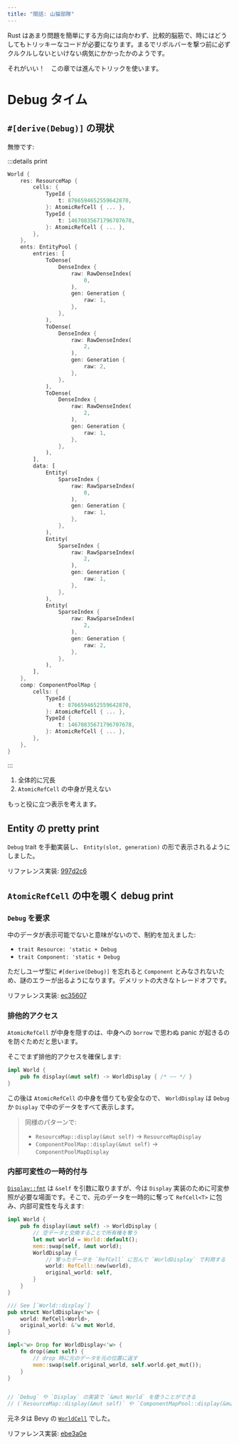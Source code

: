 ```yaml
---
title: "間話: 山猫部隊"
---
```


Rust はあまり問題を簡単にする方向には向かわず、比較的脳筋で、時にはどうしてもトリッキーなコードが必要になります。まるでリボルバーを撃つ前に必ずクルクルしないといけない病気にかかったかのようです。

それがいい！　この章では進んでトリックを使います。

# Debug タイム

## `#[derive(Debug)]` の現状

無惨です:

:::details print
```rust
World {
    res: ResourceMap {
        cells: {
            TypeId {
                t: 8766594652559642870,
            }: AtomicRefCell { ... },
            TypeId {
                t: 14670835671796707678,
            }: AtomicRefCell { ... },
        },
    },
    ents: EntityPool {
        entries: [
            ToDense(
                DenseIndex {
                    raw: RawDenseIndex(
                        0,
                    ),
                    gen: Generation {
                        raw: 1,
                    },
                },
            ),
            ToDense(
                DenseIndex {
                    raw: RawDenseIndex(
                        2,
                    ),
                    gen: Generation {
                        raw: 2,
                    },
                },
            ),
            ToDense(
                DenseIndex {
                    raw: RawDenseIndex(
                        2,
                    ),
                    gen: Generation {
                        raw: 1,
                    },
                },
            ),
        ],
        data: [
            Entity(
                SparseIndex {
                    raw: RawSparseIndex(
                        0,
                    ),
                    gen: Generation {
                        raw: 1,
                    },
                },
            ),
            Entity(
                SparseIndex {
                    raw: RawSparseIndex(
                        2,
                    ),
                    gen: Generation {
                        raw: 1,
                    },
                },
            ),
            Entity(
                SparseIndex {
                    raw: RawSparseIndex(
                        2,
                    ),
                    gen: Generation {
                        raw: 2,
                    },
                },
            ),
        ],
    },
    comp: ComponentPoolMap {
        cells: {
            TypeId {
                t: 8766594652559642870,
            }: AtomicRefCell { ... },
            TypeId {
                t: 14670835671796707678,
            }: AtomicRefCell { ... },
        },
    },
}
```
:::

1. 全体的に冗長
2. `AtomicRefCell` の中身が見えない

もっと役に立つ表示を考えます。

## Entity の pretty print

`Debug` trait を手動実装し、 `Entity(slot, generation)` の形で表示されるようにしました。

リファレンス実装: [997d2c6](https://github.com/toyboot4e/toecs/commit/997d2c6dca83bc44cf9d6257c79e5eb1f5b46972)

## `AtomicRefCell` の中を覗く debug print

### `Debug` を要求

中のデータが表示可能でないと意味がないので、制約を加えました:

* `trait Resource: 'static + Debug`
* `trait Component: 'static + Debug`

ただしユーザ型に `#[derive(Debug)]` を忘れると `Component` とみなされないため、謎のエラーが出るようになります。デメリットの大きなトレードオフです。

リファレンス実装: [ec35607](https://github.com/toyboot4e/toecs/commit/ec35607fb3d2efe71a74c3cca14dc56121fd05c5)

### 排他的アクセス

`AtomicRefCell` が中身を隠すのは、中身への `borrow` で思わぬ panic が起きるのを防ぐためだと思います。

そこでまず排他的アクセスを確保します:

```rust:lib.rs
impl World {
    pub fn display(&mut self) -> WorldDisplay { /* ~~ */ }
}
```

この後は `AtomicRefCell` の中身を借りても安全なので、 `WorldDisplay` は `Debug` か `Display` で中のデータをすべて表示します。

> 同様のパターンで:
> 
> * `ResourceMap::display(&mut self)` → `ResourceMapDisplay`
> * `ComponentPoolMap::display(&mut self)` → `ComponentPoolMapDisplay`

### 内部可変性の一時的付与

[`Display::fmt`] は `&self` を引数に取りますが、今は `Display` 実装のために可変参照が必要な場面です。そこで、元のデータを一時的に奪って `RefCell<T>` に包み、内部可変性を与えます:

[`Display::fmt`]: https://doc.rust-lang.org/std/fmt/trait.Display.html#tymethod.fmt

```rust:lib.rs
impl World {
    pub fn display(&mut self) -> WorldDisplay {
        // 空データと交換することで所有権を奪う
        let mut world = World::default();
        mem::swap(self, &mut world);
        WorldDisplay {
            // 奪ったデータを `RefCell` に包んで `WorldDisplay` で利用する
            world: RefCell::new(world),
            original_world: self,
        }
    }
}

/// See [`World::display`]
pub struct WorldDisplay<'w> {
    world: RefCell<World>,
    original_world: &'w mut World,
}

impl<'w> Drop for WorldDisplay<'w> {
    fn drop(&mut self) {
        // drop 時に元のデータを元の位置に返す
        mem::swap(self.original_world, self.world.get_mut());
    }
}


// `Debug` や `Display` の実装で `&mut World` を使うことができる
// (`ResourceMap::display(&mut self)` や `ComponentMapPool::display(&mut self)` が呼べる)
```

元ネタは Bevy の [`WorldCell`][wc] でした。

[wc]: https://docs.rs/bevy/latest/bevy/ecs/world/struct.WorldCell.html

リファレンス実装: [ebe3a0e](https://github.com/toyboot4e/toecs/commit/ebe3a0ec6ba952fd78a7d0b0221b3a8526885f03)

